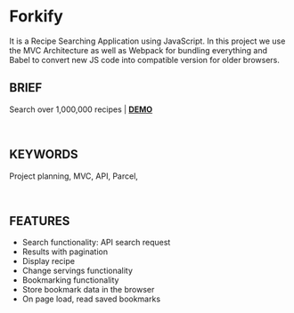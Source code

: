 # Forkify

It is a Recipe Searching Application using JavaScript.
In this project we use the MVC Architecture as well as Webpack for bundling everything and Babel to convert new JS code into compatible version for older browsers.

## BRIEF

Search over 1,000,000 recipes | [**DEMO**](https://forkfiy-akhr.netlify.app/)

<p>&nbsp;</p>

## KEYWORDS

Project planning, MVC, API, Parcel,

<p>&nbsp;</p>

## FEATURES

- Search functionality: API search request
- Results with pagination
- Display recipe
- Change servings functionality
- Bookmarking functionality
- Store bookmark data in the browser
- On page load, read saved bookmarks
